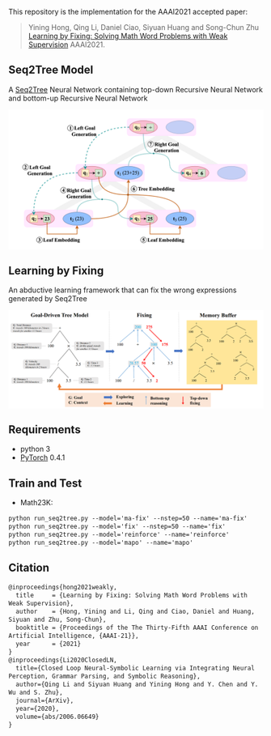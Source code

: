 This repository is the implementation for the AAAI2021 accepted paper:
> Yining Hong, Qing Li, Daniel Ciao, Siyuan Huang and Song-Chun Zhu
> [Learning by Fixing: Solving Math Word Problems with Weak Supervision](https://arxiv.org/pdf/2012.10582.pdf)
> AAAI2021. 

## Seq2Tree Model
A [Seq2Tree](https://github.com/ShichaoSun/math_seq2tree) Neural Network containing top-down Recursive Neural Network and bottom-up Recursive Neural Network

<img src='readme/tree_decoder.png' align="center" width="700px">

## Learning by Fixing
An abductive learning framework that can fix the wrong expressions generated by Seq2Tree

<img src='readme/lbf.png' align="center" width="700px">

## Requirements
- python 3
- [PyTorch](http://pytorch.org/) 0.4.1

## Train and Test

- Math23K: 
```
python run_seq2tree.py --model='ma-fix' --nstep=50 --name='ma-fix'
python run_seq2tree.py --model='fix' --nstep=50 --name='fix'
python run_seq2tree.py --model='reinforce' --name='reinforce'
python run_seq2tree.py --model='mapo' --name='mapo'
```

## Citation
    @inproceedings{hong2021weakly,
      title     = {Learning by Fixing: Solving Math Word Problems with Weak Supervision},
      author    = {Hong, Yining and Li, Qing and Ciao, Daniel and Huang, Siyuan and Zhu, Song-Chun},
      booktitle = {Proceedings of the The Thirty-Fifth AAAI Conference on Artificial Intelligence, {AAAI-21}},            
      year      = {2021}
    }
    @inproceedings{Li2020ClosedLN,
      title={Closed Loop Neural-Symbolic Learning via Integrating Neural Perception, Grammar Parsing, and Symbolic Reasoning},
      author={Qing Li and Siyuan Huang and Yining Hong and Y. Chen and Y. Wu and S. Zhu},
      journal={ArXiv},
      year={2020},
      volume={abs/2006.06649}
    }
